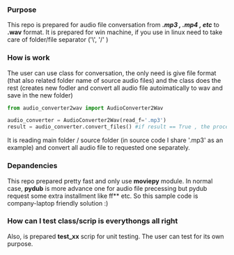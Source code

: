 ### **Purpose**

This repo is prepared for audio file conversation from ***.mp3 , .mp4 , etc*** to **.wav** format. It is prepared for win machine, if you use in linux need to take care of folder/file separator ('\\', '/' )

### **How is work**

The user can use class for conversation, the only need is give file format (that also related folder name of source audio files) and the class does the rest (creates new fodler and convert all audio file autoimatically to wav and save in the new folder)

```python
from audio_converter2wav import AudioConverter2Wav

audio_converter = AudioConverter2Wav(read_f='.mp3')
result = audio_converter.convert_files() #if result == True , the process is succesfully complated 
```
It is reading main folder / source folder (in source code I share '.mp3' as an example) and convert all audio file to requested one separately. 

### **Depandencies**

This repo prepared pretty fast and only use **moviepy** module. In normal case, **pydub** is more advance one for audio file precessing but pydub request some extra installment like ff** etc. So this sample code is company-laptop friendly solution :)

### **How can I test class/scrip is everythongs all right**

Also, is prepared **test_xx** scrip for unit testing. The user can test for its own purpose. 


